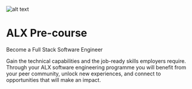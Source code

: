 
![alt text](https://www.alxafrica.com/wp-content/uploads/2022/01/header-logo.png)

# ALX  Pre-course

Become a Full Stack Software Engineer

Gain the technical capabilities and the job-ready skills employers require. Through your ALX software engineering programme you will benefit from your peer community, unlock new experiences, and connect to opportunities that will make an impact.

